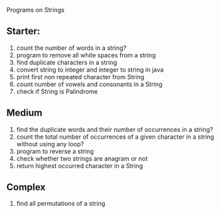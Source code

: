 Programs on Strings

## Starter:
1. count the number of words in a string?
2. program to remove all white spaces from a string
3. find duplicate characters in a string
4. convert string to integer and integer to string in java
5. print first non repeated character from String
6. count number of vowels and consonants in a String
7. check if String is Palindrome

## Medium
1. find the duplicate words and their number of occurrences in a string?
2. count the total number of occurrences of a given character in a string without using any loop?
3. program to reverse a string
4. check whether two strings are anagram or not
5. return highest occurred character in a String
   
## Complex
1. find all permutations of a string
